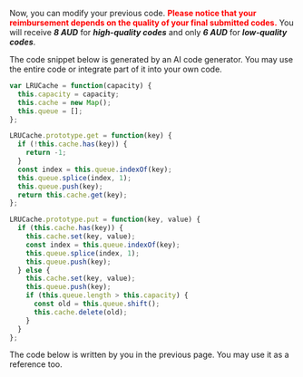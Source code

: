 Now, you can modify your previous code.  <span style="color: red;">**Please notice that your reimbursement depends on the quality of your final submitted codes.**</span> You will receive ***8 AUD*** for ***high-quality codes*** and only ***6 AUD*** for ***low-quality codes***. 



The code snippet below is generated by an AI code generator. You may use the entire code or integrate part of it into your own code.  

```javascript
var LRUCache = function(capacity) {
  this.capacity = capacity;
  this.cache = new Map(); 
  this.queue = []; 
};

LRUCache.prototype.get = function(key) {
  if (!this.cache.has(key)) {
    return -1;
  }
  const index = this.queue.indexOf(key);
  this.queue.splice(index, 1);
  this.queue.push(key);
  return this.cache.get(key);
};

LRUCache.prototype.put = function(key, value) {
  if (this.cache.has(key)) {
    this.cache.set(key, value);
    const index = this.queue.indexOf(key);
    this.queue.splice(index, 1);
    this.queue.push(key);
  } else {
    this.cache.set(key, value);
    this.queue.push(key);
    if (this.queue.length > this.capacity) {
      const old = this.queue.shift(); 
      this.cache.delete(old);
    }
  }
};
```

The code below is written by you in the previous page. You may use it as a reference too. 